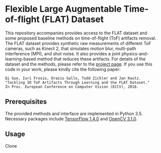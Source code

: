 # Flexible Large Augmentable Time-of-flight (FLAT) Dataset

This repository accompanies provides access to the FLAT dataset and some proposed baseline methods on time-of-flight (ToF) artifacts removal. The FLAT dataset provides synthetic raw measurements of different ToF cameras, such as Kinect 2, that simulates motion blur, multi-path interference (MPI), and shot noise. It also provides a joint physics-and-learning-based method that reduces these artifacts. For details of the dataset and the methods, please refer to the [project page](https://research.nvidia.com/publication/2018-09_Tackling-3D-ToF). If you use this code in your work, please kindly cite the following paper:

```
Qi Guo, Iuri Frosio, Orazio Gallo, Todd Zickler and Jan Kautz. 
"Tackling 3D ToF Artifacts Through Learning and the FLAT Dataset." 
In Proc. European Conference on Computer Vision (ECCV), 2018.
```

## Prerequisites
The provided methods and interface are implemented in Python 3.5. Necessary packages include [TensorFlow 1.4.0](https://www.tensorflow.org/install/) and [OpenCV 3.1.0](https://docs.opencv.org/3.1.0/).

## Usage
Clone 
